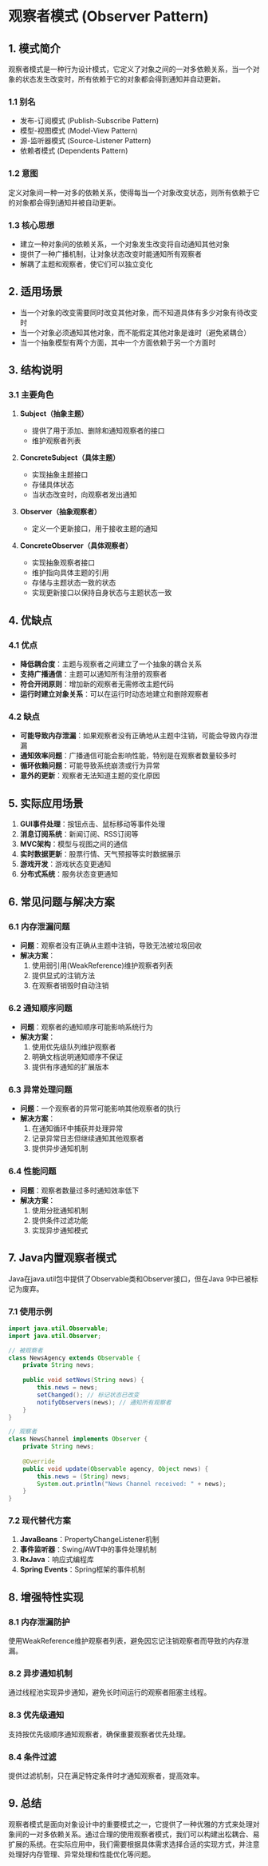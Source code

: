# 观察者模式 (Observer Pattern)

## 1. 模式简介

观察者模式是一种行为设计模式，它定义了对象之间的一对多依赖关系，当一个对象的状态发生改变时，所有依赖于它的对象都会得到通知并自动更新。

### 1.1 别名
- 发布-订阅模式 (Publish-Subscribe Pattern)
- 模型-视图模式 (Model-View Pattern)
- 源-监听器模式 (Source-Listener Pattern)
- 依赖者模式 (Dependents Pattern)

### 1.2 意图
定义对象间一种一对多的依赖关系，使得每当一个对象改变状态，则所有依赖于它的对象都会得到通知并被自动更新。

### 1.3 核心思想
- 建立一种对象间的依赖关系，一个对象发生改变将自动通知其他对象
- 提供了一种广播机制，让对象状态改变时能通知所有观察者
- 解耦了主题和观察者，使它们可以独立变化

## 2. 适用场景

- 当一个对象的改变需要同时改变其他对象，而不知道具体有多少对象有待改变时
- 当一个对象必须通知其他对象，而不能假定其他对象是谁时（避免紧耦合）
- 当一个抽象模型有两个方面，其中一个方面依赖于另一个方面时

## 3. 结构说明

### 3.1 主要角色

1. **Subject（抽象主题）**
   - 提供了用于添加、删除和通知观察者的接口
   - 维护观察者列表

2. **ConcreteSubject（具体主题）**
   - 实现抽象主题接口
   - 存储具体状态
   - 当状态改变时，向观察者发出通知

3. **Observer（抽象观察者）**
   - 定义一个更新接口，用于接收主题的通知

4. **ConcreteObserver（具体观察者）**
   - 实现抽象观察者接口
   - 维护指向具体主题的引用
   - 存储与主题状态一致的状态
   - 实现更新接口以保持自身状态与主题状态一致

## 4. 优缺点

### 4.1 优点
- **降低耦合度**：主题与观察者之间建立了一个抽象的耦合关系
- **支持广播通信**：主题可以通知所有注册的观察者
- **符合开闭原则**：增加新的观察者无需修改主题代码
- **运行时建立对象关系**：可以在运行时动态地建立和删除观察者

### 4.2 缺点
- **可能导致内存泄漏**：如果观察者没有正确地从主题中注销，可能会导致内存泄漏
- **通知效率问题**：广播通信可能会影响性能，特别是在观察者数量较多时
- **循环依赖问题**：可能导致系统崩溃或行为异常
- **意外的更新**：观察者无法知道主题的变化原因

## 5. 实际应用场景

1. **GUI事件处理**：按钮点击、鼠标移动等事件处理
2. **消息订阅系统**：新闻订阅、RSS订阅等
3. **MVC架构**：模型与视图之间的通信
4. **实时数据更新**：股票行情、天气预报等实时数据展示
5. **游戏开发**：游戏状态变更通知
6. **分布式系统**：服务状态变更通知

## 6. 常见问题与解决方案

### 6.1 内存泄漏问题
- **问题**：观察者没有正确从主题中注销，导致无法被垃圾回收
- **解决方案**：
  1. 使用弱引用(WeakReference)维护观察者列表
  2. 提供显式的注销方法
  3. 在观察者销毁时自动注销

### 6.2 通知顺序问题
- **问题**：观察者的通知顺序可能影响系统行为
- **解决方案**：
  1. 使用优先级队列维护观察者
  2. 明确文档说明通知顺序不保证
  3. 提供有序通知的扩展版本

### 6.3 异常处理问题
- **问题**：一个观察者的异常可能影响其他观察者的执行
- **解决方案**：
  1. 在通知循环中捕获并处理异常
  2. 记录异常日志但继续通知其他观察者
  3. 提供异步通知机制

### 6.4 性能问题
- **问题**：观察者数量过多时通知效率低下
- **解决方案**：
  1. 使用分批通知机制
  2. 提供条件过滤功能
  3. 实现异步通知模式

## 7. Java内置观察者模式

Java在java.util包中提供了Observable类和Observer接口，但在Java 9中已被标记为废弃。

### 7.1 使用示例
```java
import java.util.Observable;
import java.util.Observer;

// 被观察者
class NewsAgency extends Observable {
    private String news;
    
    public void setNews(String news) {
        this.news = news;
        setChanged(); // 标记状态已改变
        notifyObservers(news); // 通知所有观察者
    }
}

// 观察者
class NewsChannel implements Observer {
    private String news;
    
    @Override
    public void update(Observable agency, Object news) {
        this.news = (String) news;
        System.out.println("News Channel received: " + news);
    }
}
```

### 7.2 现代替代方案
1. **JavaBeans**：PropertyChangeListener机制
2. **事件监听器**：Swing/AWT中的事件处理机制
3. **RxJava**：响应式编程库
4. **Spring Events**：Spring框架的事件机制

## 8. 增强特性实现

### 8.1 内存泄漏防护
使用WeakReference维护观察者列表，避免因忘记注销观察者而导致的内存泄漏。

### 8.2 异步通知机制
通过线程池实现异步通知，避免长时间运行的观察者阻塞主线程。

### 8.3 优先级通知
支持按优先级顺序通知观察者，确保重要观察者优先处理。

### 8.4 条件过滤
提供过滤机制，只在满足特定条件时才通知观察者，提高效率。

## 9. 总结

观察者模式是面向对象设计中的重要模式之一，它提供了一种优雅的方式来处理对象间的一对多依赖关系。通过合理的使用观察者模式，我们可以构建出松耦合、易扩展的系统。在实际应用中，我们需要根据具体需求选择合适的实现方式，并注意处理好内存管理、异常处理和性能优化等问题。